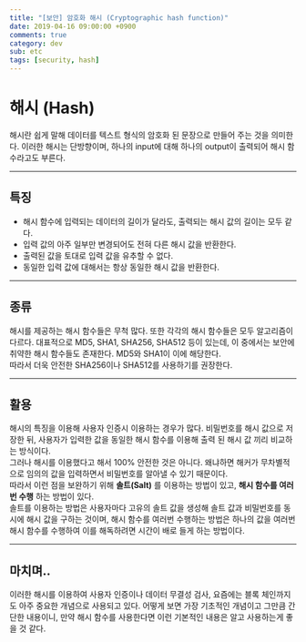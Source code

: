 ```yaml
---
title: "[보안] 암호화 해시 (Cryptographic hash function)"
date: 2019-04-16 09:00:00 +0900
comments: true
category: dev
sub: etc
tags: [security, hash]
---
```


# 해시 (Hash)
해시란 쉽게 말해 데이터를 텍스트 형식의 암호화 된 문장으로 만들어 주는 것을 의미한다.
이러한 해시는 단방향이며, 하나의 input에 대해 하나의 output이 출력되어 해시 함수라고도 부른다.

---

## 특징
* 해시 함수에 입력되는 데이터의 길이가 달라도, 출력되는 해시 값의 길이는 모두 같다.
* 입력 값의 아주 일부만 변경되어도 전혀 다른 해시 값을 반환한다.
* 출력된 값을 토대로 입력 값을 유추할 수 없다.
* 동일한 입력 값에 대해서는 항상 동일한 해시 값을 반환한다.

---

## 종류
해시를 제공하는 해시 함수들은 무척 많다. 또한 각각의 해시 함수들은 모두 알고리즘이 다르다.
대표적으로 MD5, SHA1, SHA256, SHA512 등이 있는데, 이 중에서는 보안에 취약한 해시 함수들도 존재한다.
MD5와 SHA1이 이에 해당한다.  
따라서 더욱 안전한 SHA256이나 SHA512를 사용하기를 권장한다.

---

## 활용
해시의 특징을 이용해 사용자 인증시 이용하는 경우가 많다.
비밀번호를 해시 값으로 저장한 뒤, 사용자가 입력한 값을 동일한 해시 함수를 이용해 출력 된 해시 값 끼리 비교하는 방식이다.  
그러나 해시를 이용했다고 해서 100% 안전한 것은 아니다.
왜냐하면 해커가 무차별적으로 임의의 값을 입력하면서 비밀번호를 알아낼 수 있기 때문이다.  
따라서 이런 점을 보완하기 위해 **솔트(Salt)** 를 이용하는 방법이 있고, **해시 함수를 여러번 수행** 하는 방법이 있다.  
솔트를 이용하는 방법은 사용자마다 고유의 솔트 값을 생성해 솔트 값과 비밀번호를 동시에 해시 값을 구하는 것이며, 해시 함수를 여러번 수행하는 방법은 하나의 값을 여러번 해시 함수를 수행하여 이를 해독하려면 시간이 배로 들게 하는 방법이다.

---

## 마치며..
이러한 해시를 이용하여 사용자 인증이나 데이터 무결성 검사, 요즘에는 블록 체인까지도 아주 중요한 개념으로 사용되고 있다.
어떻게 보면 가장 기초적인 개념이고 그만큼 간단한 내용이니, 만약 해시 함수를 사용한다면 이런 기본적인 내용은 알고 사용하는게 좋을 것 같다.
